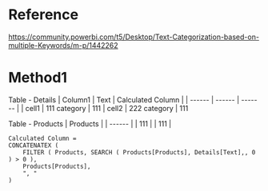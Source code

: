# Reference
<https://community.powerbi.com/t5/Desktop/Text-Categorization-based-on-multiple-Keywords/m-p/1442262>

# Method1

Table - Details
| Column1 | Text | Calculated Column |
| ------ | ------ | ------- |
| cell1 | 111 category | 111 
| cell2 | 222 category | 111

Table - Products
| Products | 
| ------ | 
| 111 | 
| 111 | 


```pbx
Calculated Column =
CONCATENATEX (
    FILTER ( Products, SEARCH ( Products[Products], Details[Text],, 0 ) > 0 ),
    Products[Products],
    ", "
)
```
